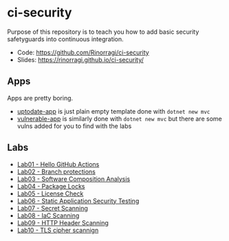 # ci-security

Purpose of this repository is to teach you how to add basic security safetyguards into continuous integration.

- Code: <https://github.com/Rinorragi/ci-security>
- Slides: <https://rinorragi.github.io/ci-security/>

## Apps

Apps are pretty boring.

- [uptodate-app](https://github.com/Rinorragi/ci-security/tree/main/apps/uptodate-app) is just plain empty template done with `dotnet new mvc`
- [vulnerable-app](https://github.com/Rinorragi/ci-security/tree/main/apps/vulnerable-app) is similarly done with `dotnet new mvc` but there are some vulns added for you to find with the labs

## Labs

- [Lab01 - Hello GitHub Actions](/labs/lab01-hello-github-actions/README.md)
- [Lab02 - Branch protections](/labs/lab02-branch-protections/README.md)
- [Lab03 - Software Composition Analysis](/labs/lab03-sca/)
- [Lab04 - Package Locks](/labs/lab04-package-locks/README.md)
- [Lab05 - License Check](/labs/lab05-license-check/)
- [Lab06 - Static Application Security Testing](/labs/lab06-sast/README.md)
- [Lab07 - Secret Scanning](/labs/lab07-secret-scanning/README.md)
- [Lab08 - IaC Scanning](/labs/lab08-iac-scanning/README.md)
- [Lab09 - HTTP Header Scanning](/labs/lab09-http-header-scanning/README.md)
- [Lab10 - TLS cipher scannign](/labs/lab10-tls-scanning/README.md)
